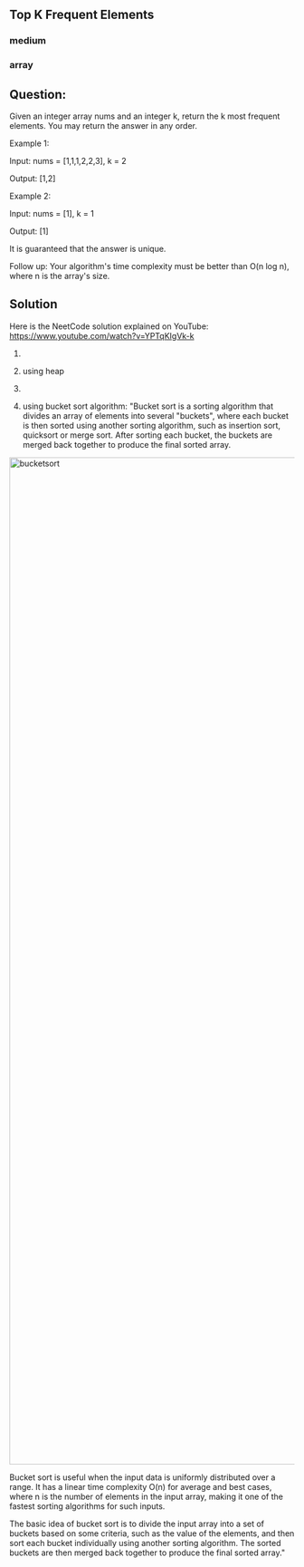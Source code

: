 ##  Top K Frequent Elements
### medium
### array

## Question: 

Given an integer array nums and an integer k, return the k most frequent elements.
You may return the answer in any order.

Example 1:

Input: nums = [1,1,1,2,2,3], k = 2

Output: [1,2]



Example 2:

Input: nums = [1], k = 1

Output: [1]


It is guaranteed that the answer is unique.
 

Follow up: Your algorithm's time complexity must be better than O(n log n), where n is the array's size.

## Solution

Here is the NeetCode solution explained on YouTube: https://www.youtube.com/watch?v=YPTqKIgVk-k

1)

2) using heap
3) 
4) using bucket sort algorithm: "Bucket sort is a sorting algorithm that divides an array of elements into several "buckets", where each bucket is then sorted using another sorting algorithm, such as insertion sort, quicksort or merge sort. After sorting each bucket, the buckets are merged back together to produce the final sorted array.


<img width="1778" alt="bucketsort" src="https://user-images.githubusercontent.com/72529423/230746749-24f6c341-f29e-4c52-a6fb-6c48dba79602.png">


Bucket sort is useful when the input data is uniformly distributed over a range. It has a linear time complexity O(n) for average and best cases, where n is the number of elements in the input array, making it one of the fastest sorting algorithms for such inputs.

The basic idea of bucket sort is to divide the input array into a set of buckets based on some criteria, such as the value of the elements, and then sort each bucket individually using another sorting algorithm. The sorted buckets are then merged back together to produce the final sorted array."


